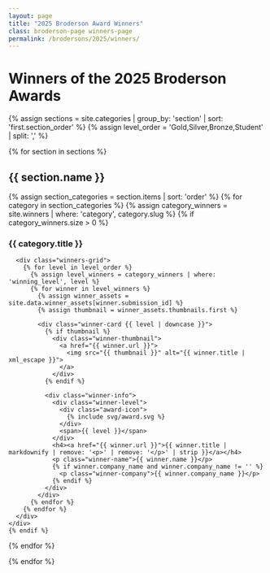 ```yaml
---
layout: page
title: "2025 Broderson Award Winners"
class: broderson-page winners-page
permalink: /brodersons/2025/winners/
---
```


<div class="brodersons-stripes"></div>

<div class="header-content">
  <h1><span class="highlight">Winners of the 2025 Broderson Awards</span></h1>
</div>

{% assign sections = site.categories | group_by: 'section' | sort: 'first.section_order' %}
{% assign level_order = 'Gold,Silver,Bronze,Student' | split: ',' %}

{% for section in sections %}
<div class="winners-section">
  <h2>{{ section.name }}</h2>
  
  {% assign section_categories = section.items | sort: 'order' %}
  {% for category in section_categories %}
    {% assign category_winners = site.winners | where: 'category', category.slug %}
    {% if category_winners.size > 0 %}
    <div class="category-group">
      <h3>{{ category.title }}</h3>
      
      <div class="winners-grid">
        {% for level in level_order %}
          {% assign level_winners = category_winners | where: 'winning_level', level %}
          {% for winner in level_winners %}
            {% assign winner_assets = site.data.winner_assets[winner.submission_id] %}
            {% assign thumbnail = winner_assets.thumbnails.first %}
            
            <div class="winner-card {{ level | downcase }}">
              {% if thumbnail %}
                <div class="winner-thumbnail">
                  <a href="{{ winner.url }}">
                    <img src="{{ thumbnail }}" alt="{{ winner.title | xml_escape }}">
                  </a>
                </div>
              {% endif %}
              
              <div class="winner-info">
                <div class="winner-level">
                  <div class="award-icon">
                    {% include svg/award.svg %}
                  </div>
                  <span>{{ level }}</span>
                </div>
                <h4><a href="{{ winner.url }}">{{ winner.title | markdownify | remove: '<p>' | remove: '</p>' | strip }}</a></h4>
                <p class="winner-name">{{ winner.name }}</p>
                {% if winner.company_name and winner.company_name != '' %}
                  <p class="winner-company">{{ winner.company_name }}</p>
                {% endif %}
              </div>
            </div>
          {% endfor %}
        {% endfor %}
      </div>
    </div>
    {% endif %}
  {% endfor %}
</div>
{% endfor %}